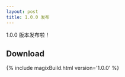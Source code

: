 ```yaml
---
layout: post
title: 1.0.0 发布
---
```


1.0.0 版本发布啦！

## Download

{% include magixBuild.html version='1.0.0' %}